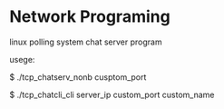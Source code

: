 # Network Programing
linux polling system chat server program

usege:

$ ./tcp_chatserv_nonb cusptom_port

$ ./tcp_chatcli_cli server_ip custom_port custom_name
